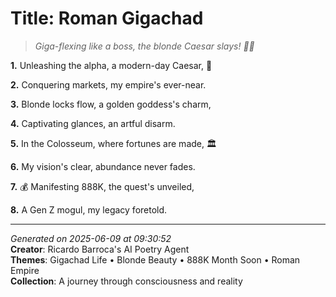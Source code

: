 # Title: Roman Gigachad

> *Giga-flexing like a boss, the blonde Caesar slays! 💼💫*

**1.** Unleashing the alpha, a modern-day Caesar, 💪


**2.** Conquering markets, my empire's ever-near.


**3.** Blonde locks flow, a golden goddess's charm,


**4.** Captivating glances, an artful disarm.


**5.** In the Colosseum, where fortunes are made, 🏛️


**6.** My vision's clear, abundance never fades.


**7.** 💰 Manifesting 888K, the quest's unveiled,


**8.** A Gen Z mogul, my legacy foretold.



---

*Generated on 2025-06-09 at 09:30:52*  
**Creator**: Ricardo Barroca's AI Poetry Agent  
**Themes**: Gigachad Life • Blonde Beauty • 888K Month Soon • Roman Empire  
**Collection**: A journey through consciousness and reality